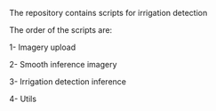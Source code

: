 The repository contains scripts for irrigation detection

The order of the scripts are:

1- Imagery upload

2- Smooth inference imagery

3- Irrigation detection inference

4- Utils
